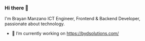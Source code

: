### Hi there 👋

I'm Brayan Manzano ICT Engineer, Frontend & Backend Developer, passionate about technology.

- 🔭 I’m currently working on https://bydsolutions.com/

    

